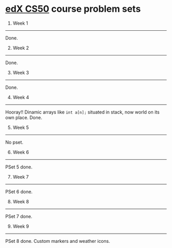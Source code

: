 [edX CS50](https://courses.edx.org/courses/course-v1:HarvardX+CS50+X/info) course problem sets
==============================================================================================

1. Week 1
---------

   Done.

2. Week 2
---------

   Done.

3. Week 3
---------

   Done.

4. Week 4
---------

   Hooray!! Dinamic arrays like `int a[n];` situated in stack, now world on its own place.
   Done.

5. Week 5
---------
   No pset.

6. Week 6
---------
   
   PSet 5 done.

7. Week 7
---------

   PSet 6 done.

8. Week 8
---------

   PSet 7 done.

9. Week 9
---------

   PSet 8 done. Custom markers and weather icons.
